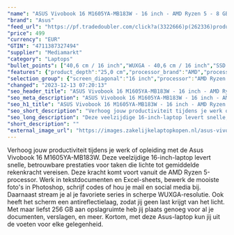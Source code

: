 ```yaml
---
"name": "ASUS Vivobook 16 M1605YA-MB183W - 16 inch - AMD Ryzen 5 - 8 GB - 256 GB"
"brand": "Asus"
"feed_url": "https://pf.tradedoubler.com/click?a(3322666)p(262336)product(50617-1795242)ttid(3)url(https%3A%2F%2Fwww.mediamarkt.nl%2Fnl%2Fproduct%2F_asus-vivobook-16-m1605ya-mb183w-16-inch-amd-ryzen-5-8-gb-256-gb-1795242.html%3Futm_source%3Dtradedoubler%26utm_medium%3Daff-comparison%26utm_term%3D1795242)"
"price": 499
"currency": "EUR"
"GTIN": "4711387327494"
"supplier": "Mediamarkt"
"category": "Laptops"
"bullet_points": ["40,6 cm / 16 inch","WUXGA - 40,6 cm / 16 inch","SSD , 256 GB , M.2 via PCIe","1x USB 2.0 Type-A, 1x USB 3.2 Gen 1 Type-C support power delivery, 2x USB 3.2 Gen 1 Type-A, 1x HDMI 1.4, 1x 3.5mm Combo Audio Jack","Lithium-ion","35.9 cm x 1.99 cm x 25 cm /"]
"features": {"product_depth":"25,0 cm","processor_brand":"AMD","processor":"AMD Ryzen 5 5625U","battery_type":"Lithium-ion","dedicated_graphics_memory":"2 GB","memory_size":"8 GB","product_introduction_date":"2023-03-13","color":"Zwart","additional_update_information":"Voor zover op de afbeeldingen apps worden getoond, geldt dat MediaMarkt niet kan garanderen dat de apps tijdens de volledige levensduur van het product goed zullen blijven functioneren. Dit hangt af van het beleid van de fabrikant.","image_ratio":"16:10","wlan_standards":"WiFi 5 (802.11AC)","update_policy":"Update via site (minimaal 2 jaar)","min_duration_supported_software_updates":"2 jaar","bluetooth":"Ja","screen_diagonal_cm":"40,6 cm","manufacturer_guarantee":"2 jaar","card_reader":"Nee","panel_type":"IPS (In-Plane Switching)","touchscreen":"Nee","product_width":"35,9 cm","connections":"1x USB 2.0 Type-A, 1x USB 3.2 Gen 1 Type-C support power delivery, 2x USB 3.2 Gen 1 Type-A, 1x HDMI 1.4, 1x 3.5mm Combo Audio Jack","number_of_processor_cores":"6","processor_model":"Ryzen™ 5","product_height":"1,99 cm","product_manufacturer":"ASUS","ram_configuration":"1x 8 GB","integrated_mike":"Ja","processor_clock_rate":"2.3 GHz","speakers":"Ja","convertibility":"Vast scherm","warranty_note":"On-site","model_year":"2023","shipping_costs":"0.00","screen_type":"Mat scherm","depth":"25 cm","short_description":"ASUS VIVOBOOK 16 M1605YA-MB183W","dimensions_weight":"35.9 cm x 1.99 cm x 25 cm /","delivery_time":"1","bluetooth_version":"5.1","brightness":"300 cd/m²","height":"1,99 cm","total_storage_space_in_gb":"256 GB","battery_capacity":"42 Wh","product_type":"Laptop","processor_speed_with_turbo":"4.3 GHz","type_of_1_hard_disk":"SSD","capacity_of_1_hard_disk":"256 GB","front_camera":"Ja","weight":"1,88 kg","manufacturer_part_number":"90NB10R1-M00M50","integrated_webcam":"Ja","scope_of_delivery":"Laptop. AC-adapter (45 W). handleiding","wlan":"Ja","ram_type":"DDR4","previous_price":"","image_quality":"WUXGA","screen_diagonal_cm_inch":"40,6 cm / 16 inch","hard_disk_1":"SSD , 256 GB , M.2 via PCIe","screen_diagonal_inches":"16 inch","special_features":"Nee","manufacturer_supported_software_updates":"Ja","battery_life":"7:30 u","resolution":"1920 x 1200","total_storage_space":"256 GB"}
"selection_group": {"screen_diagonal":"16 inch","processor":"AMD Ryzen 5","changed_price_past_3_days":false,"product_family":"VivoBook"}
"changed": "2023-12-13 07:20:13"
"seo_header_title": "ASUS Vivobook 16 M1605YA-MB183W - 16 inch - AMD Ryzen 5 - 8 GB - 256 GB"
"seo_meta_description": "ASUS Vivobook 16 M1605YA-MB183W - 16 inch - AMD Ryzen 5 - 8 GB - 256 GB"
"seo_h1_title": "ASUS Vivobook 16 M1605YA-MB183W - 16 inch - AMD Ryzen 5 - 8 GB - 256 GB"
"seo_short_description": "Verhoog jouw productiviteit tijdens je werk of opleiding met de Asus Vivobook 16 M1605YA-MB183W."
"seo_long_description": "Deze veelzijdige 16-inch-laptop levert snelle, betrouwbare prestaties voor taken die lichte tot gemiddelde rekenkracht vereisen. Deze kracht komt voort vanuit de AMD Ryzen 5-processor. Werk in tekstdocumenten en Excel-sheets, bewerk de mooiste foto's in Photoshop, schrijf codes of hou je mail en social media bij. Daarnaast stream je al je favoriete series in scherpe WUXGA-resolutie. Ook heeft het scherm een antireflectielaag, zodat jij geen last krijgt van het licht. Met maar liefst 256 GB aan opslagruimte heb jij plaats genoeg voor al je documenten, verslagen, en meer. Kortom, met deze Asus-laptop kun jij uit de voeten voor elke gelegenheid."
"short_description": ""
"external_image_url": "https://images.zakelijkelaptopkopen.nl/asus-vivobook-16-m1605ya-mb183w-16-inch-amd-ryzen-5-8-gb-256-gb-1795242.webp"
---
```


Verhoog jouw productiviteit tijdens je werk of opleiding met de Asus Vivobook 16 M1605YA-MB183W. Deze veelzijdige 16-inch-laptop levert snelle, betrouwbare prestaties voor taken die lichte tot gemiddelde rekenkracht vereisen. Deze kracht komt voort vanuit de AMD Ryzen 5-processor. Werk in tekstdocumenten en Excel-sheets, bewerk de mooiste foto's in Photoshop, schrijf codes of hou je mail en social media bij. Daarnaast stream je al je favoriete series in scherpe WUXGA-resolutie. Ook heeft het scherm een antireflectielaag, zodat jij geen last krijgt van het licht. Met maar liefst 256 GB aan opslagruimte heb jij plaats genoeg voor al je documenten, verslagen, en meer. Kortom, met deze Asus-laptop kun jij uit de voeten voor elke gelegenheid.